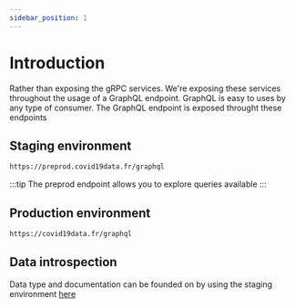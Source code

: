 ```yaml
---
sidebar_position: 1
---
```


# Introduction

Rather than exposing the gRPC services. We're exposing these services throughout the usage of a GraphQL endpoint. GraphQL is easy to uses by any type of consumer. The GraphQL endpoint is exposed throught these endpoints

## Staging environment

```bash
https://preprod.covid19data.fr/graphql
```

:::tip
The preprod endpoint allows you to explore queries available
:::


## Production environment

```bash
https://covid19data.fr/graphql
```

## Data introspection

Data type and documentation can be founded on by using the staging environment [here](https://preprod.covid19data.fr/graphql)
